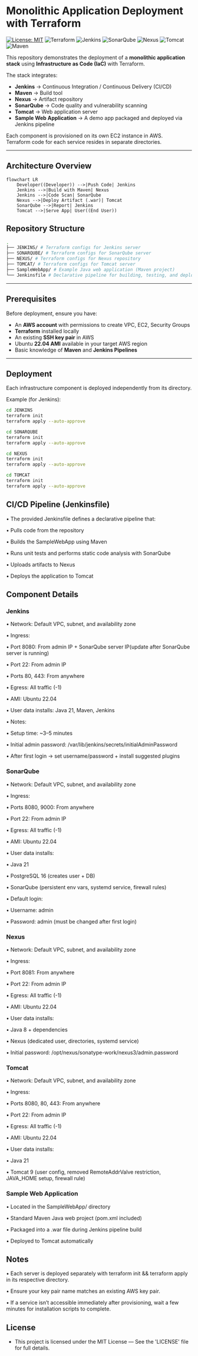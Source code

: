 # Monolithic Application Deployment with Terraform

[![License: MIT](https://img.shields.io/badge/License-MIT-yellow.svg)](LICENSE)
![Terraform](https://img.shields.io/badge/Terraform-IaC-623CE4?logo=terraform&logoColor=white)
![Jenkins](https://img.shields.io/badge/Jenkins-CI/CD-D24939?logo=jenkins&logoColor=white)
![SonarQube](https://img.shields.io/badge/SonarQube-Code%20Quality-4E9BCD?logo=sonarqube&logoColor=white)
![Nexus](https://img.shields.io/badge/Nexus-Artifact%20Repo-2E4E7E?logo=sonatype&logoColor=white)
![Tomcat](https://img.shields.io/badge/Tomcat-Web%20Server-F8DC75?logo=apache-tomcat&logoColor=black)
![Maven](https://img.shields.io/badge/Maven-Build%20Tool-C71A36?logo=apachemaven&logoColor=white)

This repository demonstrates the deployment of a **monolithic application stack** using **Infrastructure as Code (IaC)** with Terraform.  

The stack integrates:
- **Jenkins** → Continuous Integration / Continuous Delivery (CI/CD)
- **Maven** → Build tool
- **Nexus** → Artifact repository
- **SonarQube** → Code quality and vulnerability scanning
- **Tomcat** → Web application server  
- **Sample Web Application** → A demo app packaged and deployed via Jenkins pipeline  

Each component is provisioned on its own EC2 instance in AWS.  
Terraform code for each service resides in separate directories.

---

## Architecture Overview

```mermaid
flowchart LR
    Developer((Developer)) -->|Push Code| Jenkins
    Jenkins -->|Build with Maven| Nexus
    Jenkins -->|Code Scan| SonarQube
    Nexus -->|Deploy Artifact (.war)| Tomcat
    SonarQube -->|Report| Jenkins
    Tomcat -->|Serve App| User((End User))
```    

## Repository Structure
```bash
.
├── JENKINS/ # Terraform configs for Jenkins server
├── SONARQUBE/ # Terraform configs for SonarQube server
├── NEXUS/ # Terraform configs for Nexus repository
├── TOMCAT/ # Terraform configs for Tomcat server
├── SampleWebApp/ # Example Java web application (Maven project)
└── Jenkinsfile # Declarative pipeline for building, testing, and deploying the SampleWebApp
```

---

## Prerequisites
Before deployment, ensure you have:
- An **AWS account** with permissions to create VPC, EC2, Security Groups
- **Terraform** installed locally
- An existing **SSH key pair** in AWS
- Ubuntu **22.04 AMI** available in your target AWS region
- Basic knowledge of **Maven** and **Jenkins Pipelines**

---

## Deployment
Each infrastructure component is deployed independently from its directory.  

Example (for Jenkins):
```bash
cd JENKINS
terraform init
terraform apply --auto-approve

cd SONARQUBE
terraform init
terraform apply --auto-approve

cd NEXUS
terraform init
terraform apply --auto-approve

cd TOMCAT
terraform init
terraform apply --auto-approve

```


## CI/CD Pipeline (Jenkinsfile)

• The provided Jenkinsfile defines a declarative pipeline that:

• Pulls code from the repository

• Builds the SampleWebApp using Maven

• Runs unit tests and performs static code analysis with SonarQube

• Uploads artifacts to Nexus

• Deploys the application to Tomcat 

## Component Details
### Jenkins

• Network: Default VPC, subnet, and availability zone

• Ingress:

   • Port 8080: From admin IP + SonarQube server IP(update after SonarQube server is running)

   • Port 22: From admin IP

   • Ports 80, 443: From anywhere

• Egress: All traffic (-1)

• AMI: Ubuntu 22.04

• User data installs: Java 21, Maven, Jenkins

• Notes:

   • Setup time: ~3–5 minutes

   • Initial admin password: /var/lib/jenkins/secrets/initialAdminPassword

   • After first login → set username/password + install suggested plugins

### SonarQube

• Network: Default VPC, subnet, and availability zone

• Ingress:

   • Ports 8080, 9000: From anywhere

   • Port 22: From admin IP

• Egress: All traffic (-1)

• AMI: Ubuntu 22.04

• User data installs:

   • Java 21

   • PostgreSQL 16 (creates user + DB)

   • SonarQube (persistent env vars, systemd service, firewall rules)

• Default login:

   • Username: admin

   • Password: admin (must be changed after first login)

### Nexus

• Network: Default VPC, subnet, and availability zone

• Ingress:

   • Port 8081: From anywhere

   • Port 22: From admin IP

• Egress: All traffic (-1)

• AMI: Ubuntu 22.04

• User data installs:

   • Java 8 + dependencies

   • Nexus (dedicated user, directories, systemd service)

• Initial password: /opt/nexus/sonatype-work/nexus3/admin.password

### Tomcat

• Network: Default VPC, subnet, and availability zone

• Ingress:

   • Ports 8080, 80, 443: From anywhere

   • Port 22: From admin IP

• Egress: All traffic (-1)

• AMI: Ubuntu 22.04

• User data installs:

   • Java 21

   • Tomcat 9 (user config, removed RemoteAddrValve restriction, JAVA_HOME setup, firewall rule)

### Sample Web Application

• Located in the SampleWebApp/ directory

• Standard Maven Java web project (pom.xml included)

• Packaged into a .war file during Jenkins pipeline build

• Deployed to Tomcat automatically

## Notes

• Each server is deployed separately with terraform init && terraform apply in its respective directory.

• Ensure your key pair name matches an existing AWS key pair.

• If a service isn’t accessible immediately after provisioning, wait a few minutes for installation scripts to complete.

## License

- This project is licensed under the MIT License — See the 'LICENSE' file for full details.